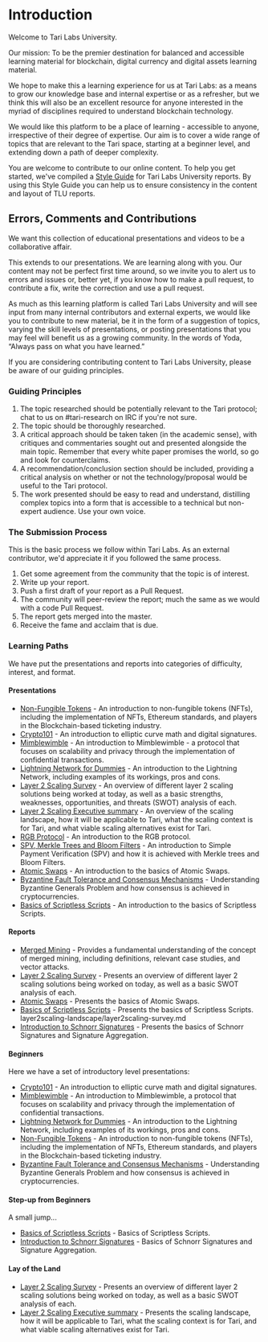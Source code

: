 # Introduction 

Welcome to Tari Labs University.

Our mission: To be the premier destination for balanced and accessible learning material for blockchain, digital currency and digital assets learning material.

We hope to make this a learning experience for us at Tari Labs: as a means to grow our knowledge base and internal expertise or as a refresher, but we think this will also be an excellent resource for anyone interested in the myriad of disciplines required to understand blockchain technology.  

We would like this platform to be a place of learning - accessible to anyone, irrespective of their degree of expertise. Our aim is to cover a wide range of topics that are relevant to the Tari space, starting at a beginner level, and extending down a path of deeper complexity. 

You are welcome to contribute to our online content. To help you get started, we've compiled a [Style Guide](../preface/style-guide.md) for Tari Labs University reports. By using this Style Guide you can help us to ensure consistency in the content and layout of TLU reports.

## Errors, Comments and Contributions 

We want this collection of educational presentations and videos to be a collaborative affair.

This extends to our presentations. We are learning along with you. Our content may not be perfect first time around, so we invite you to alert us to errors and issues or, better yet, if you know how to make a pull request, to contribute a fix, write the correction and use a pull request.

As much as this learning platform is called Tari Labs University and will see input from many internal contributors and external experts, we would like you to contribute to new material, be it in the form of a suggestion of topics, varying the skill levels of presentations, or posting presentations that you may feel will benefit us as a growing community. In the words of Yoda, “Always pass on what you have learned.”  

If you are considering contributing content to Tari Labs University, please be aware of our guiding principles.

### Guiding Principles

1. The topic researched should be potentially relevant to the Tari protocol; chat to us on #tari-research on IRC if you're not sure.
2. The topic should be thoroughly researched.
3. A critical approach should be taken taken (in the academic sense), with critiques and commentaries sought out and presented alongside the main topic. Remember that every white paper promises the world, so go and look for counterclaims.
4. A recommendation/conclusion section should be included, providing a critical analysis on whether or not the technology/proposal would be useful to the Tari protocol.
5. The work presented should be easy to read and understand, distilling complex topics into a form that is accessible to a technical but non-expert audience. Use your own voice.

### The Submission Process 

This is the basic process we follow within Tari Labs. As an external contributor, we'd appreciate it if you followed the same process.

1. Get some agreement from the community that the topic is of interest.
2. Write up your report.
3. Push a first draft of your report as a Pull Request.
4. The community will peer-review the report; much the same as we would with a code Pull Request. 
5. The report gets merged into the master. 
6. Receive the fame and acclaim that is due.

### Learning Paths

We have put the presentations and reports into categories of difficulty, interest, and format.

#### Presentations

- [Non-Fungible Tokens](https://gitpitch.com/tari-labs/tari-university/master?p=/src/digital-assets/nft-landscape-1#/) - An introduction to non-fungible tokens (NFTs), including the implementation of NFTs, Ethereum standards, and players in the Blockchain-based ticketing industry.
- [Crypto101](https://gitpitch.com/tari-labs/tari-university/master?p=/src/cryptography/crypto-1#/) - An introduction to elliptic curve math and digital signatures.
- [Mimblewimble](https://gitpitch.com/tari-labs/tari-university/master?p=/src/protocols/mimblewimble-1#/) - An introduction to Mimblewimble - a protocol that focuses on scalability and privacy through the implementation of confidential transactions.
- [Lightning Network for Dummies](https://gitpitch.com/tari-labs/tari-university/master?p=/src/protocols/lightning-network-for-dummies#/) - An introduction to the Lightning Network, including examples of its workings, pros and cons.
- [Layer 2 Scaling Survey](https://gitpitch.com/tari-labs/tari-university/master?p=/src/scaling/layer2scaling-landscape#/) - An overview of different layer 2 scaling solutions being worked at today, as  well as a basic strengths, weaknesses, opportunities, and threats (SWOT) analysis of each.
- [Layer 2 Scaling Executive summary](https://gitpitch.com/tari-labs/tari-university/master?p=/src/scaling/executive-summary#/) - An overview of the scaling landscape, how it will be applicable to Tari, what the scaling context is for Tari, and what viable scaling alternatives exist for Tari.
- [RGB Protocol](https://gitpitch.com/tari-labs/tari-university/master?p=/src/protocols/rgb-introduction#/) - An introduction to the RGB protocol.
- [SPV, Merkle Trees and Bloom Filters](https://gitpitch.com/tari-labs/tari-university/master?p=/src/protocols/merkle-trees-and-spv-1#/) - An introduction to Simple Payment Verification (SPV) and how it is achieved with Merkle trees and Bloom Filters.
- [Atomic Swaps](https://gitpitch.com/tari-labs/tari-university/master?p=/src/protocols/atomic-swaps#/) - An introduction to the basics of Atomic Swaps.
- [Byzantine Fault Tolerance and Consensus Mechanisms](https://gitpitch.com/tari-labs/tari-university/master?p=/src/consensus-mechanisms/BFT-consensusmechanisms#/) - Understanding Byzantine Generals Problem and how consensus is achieved in cryptocurrencies.
- [Basics of Scriptless Scripts](https://gitpitch.com/tari-labs/tari-university/master?p=/src/cryptography/scriptless-scripts#/) - An introduction to the basics of Scriptless Scripts.

#### Reports

- [Merged Mining](../merged-mining/merged-mining-scene/MergedMiningIntroduction.md) - Provides a fundamental understanding of the concept of merged mining, including definitions, relevant case studies, and vector attacks.
- [Layer 2 Scaling Survey](../scaling/layer2scaling-landscape/layer2scaling-survey.md) - Presents an overview of different layer 2 scaling solutions being worked on today, as well as a basic SWOT analysis of each.
- [Atomic Swaps](../protocols/atomic-swaps/AtomicSwaps.md) - Presents the basics of Atomic Swaps.
- [Basics of Scriptless Scripts](../cryptography/scriptless-scripts/introduction-to-scriptless-scripts.md) - Presents the basics of Scriptless Scripts. layer2scaling-landscape/layer2scaling-survey.md
- [Introduction to Schnorr Signatures](../cryptography/digital_signatures/introduction_schnorr_signatures.md) - Presents the basics of Schnorr Signatures and Signature Aggregation.

#### Beginners

Here we have a set of introductory level presentations:

- [Crypto101](https://gitpitch.com/tari-labs/tari-university/master?p=/src/cryptography/crypto-1#/) - An introduction to elliptic curve math and digital signatures.
- [Mimblewimble](https://gitpitch.com/tari-labs/tari-university/master?p=/src/protocols/mimblewimble-1#/) - An introduction to Mimblewimble, a protocol that focuses on scalability and privacy through the implementation of confidential transactions.
- [Lightning Network for Dummies](https://gitpitch.com/tari-labs/tari-university/master?p=/src/protocols/lightning-network-for-dummies#/) - An introduction to the Lightning Network, including examples of its workings, pros and cons.
- [Non-Fungible Tokens](https://gitpitch.com/tari-labs/tari-university/master?p=/src/digital-assets/nft-landscape-1#/) - An introduction to non-fungible tokens (NFTs), including the implementation of NFTs, Ethereum standards, and players in the Blockchain-based ticketing industry.
- [Byzantine Fault Tolerance and Consensus Mechanisms](https://gitpitch.com/tari-labs/tari-university/master?p=/src/consensus-mechanisms/BFT-consensusmechanisms#/) - Understanding Byzantine Generals Problem and how consensus is achieved in cryptocurrencies.

#### Step-up from Beginners  

A small jump...

- [Basics of Scriptless Scripts](https://gitpitch.com/tari-labs/tari-university/master?p=/src/cryptography/scriptless-scripts#/) - Basics of Scriptless Scripts.
- [Introduction to Schnorr Signatures](../cryptography/digital_signatures/introduction_schnorr_signatures.md) - Basics of Schnorr Signatures and Signature Aggregation.

#### Lay of the Land   

- [Layer 2 Scaling Survey](https://gitpitch.com/tari-labs/tari-university/master?p=/src/scaling/layer2scaling-landscape#/) - Presents an overview of different layer 2 scaling solutions being worked on today, as well as a basic SWOT analysis of each.
- [Layer 2 Scaling Executive summary](https://gitpitch.com/tari-labs/tari-university/master?p=/src/scaling/executive-summary#/) - Presents the scaling landscape, how it will be applicable to Tari, what the scaling context is for Tari, and what viable scaling alternatives exist for Tari.

